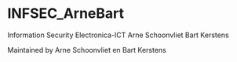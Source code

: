 # INFSEC_ArneBart
Information Security Electronica-ICT Arne Schoonvliet Bart Kerstens

Maintained by Arne Schoonvliet en Bart Kerstens

